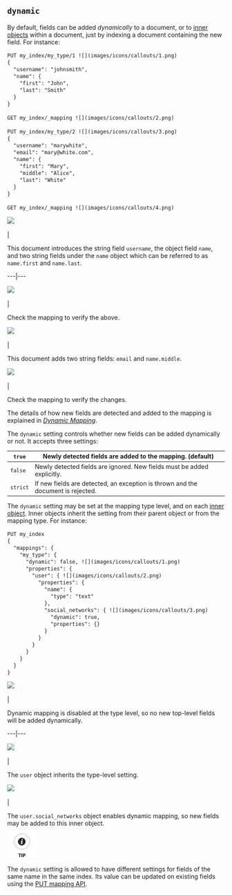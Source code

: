## `dynamic`

By default, fields can be added _dynamically_ to a document, or to [inner objects](object.html) within a document, just by indexing a document containing the new field. For instance:
    
    
    PUT my_index/my_type/1 ![](images/icons/callouts/1.png)
    {
      "username": "johnsmith",
      "name": {
        "first": "John",
        "last": "Smith"
      }
    }
    
    GET my_index/_mapping ![](images/icons/callouts/2.png)
    
    PUT my_index/my_type/2 ![](images/icons/callouts/3.png)
    {
      "username": "marywhite",
      "email": "mary@white.com",
      "name": {
        "first": "Mary",
        "middle": "Alice",
        "last": "White"
      }
    }
    
    GET my_index/_mapping ![](images/icons/callouts/4.png)

![](images/icons/callouts/1.png)

| 

This document introduces the string field `username`, the object field `name`, and two string fields under the `name` object which can be referred to as `name.first` and `name.last`.   
  
---|---  
  
![](images/icons/callouts/2.png)

| 

Check the mapping to verify the above.   
  
![](images/icons/callouts/3.png)

| 

This document adds two string fields: `email` and `name.middle`.   
  
![](images/icons/callouts/4.png)

| 

Check the mapping to verify the changes.   
  
The details of how new fields are detected and added to the mapping is explained in [_Dynamic Mapping_](dynamic-mapping.html).

The `dynamic` setting controls whether new fields can be added dynamically or not. It accepts three settings:

`true`| Newly detected fields are added to the mapping. (default)     
---|---    
`false`| Newly detected fields are ignored. New fields must be added explicitly.     
`strict`| If new fields are detected, an exception is thrown and the document is rejected.   
  
The `dynamic` setting may be set at the mapping type level, and on each [inner object](object.html). Inner objects inherit the setting from their parent object or from the mapping type. For instance:
    
    
    PUT my_index
    {
      "mappings": {
        "my_type": {
          "dynamic": false, ![](images/icons/callouts/1.png)
          "properties": {
            "user": { ![](images/icons/callouts/2.png)
              "properties": {
                "name": {
                  "type": "text"
                },
                "social_networks": { ![](images/icons/callouts/3.png)
                  "dynamic": true,
                  "properties": {}
                }
              }
            }
          }
        }
      }
    }

![](images/icons/callouts/1.png)

| 

Dynamic mapping is disabled at the type level, so no new top-level fields will be added dynamically.   
  
---|---  
  
![](images/icons/callouts/2.png)

| 

The `user` object inherits the type-level setting.   
  
![](images/icons/callouts/3.png)

| 

The `user.social_networks` object enables dynamic mapping, so new fields may be added to this inner object.   
  
![Tip](images/icons/tip.png)

The `dynamic` setting is allowed to have different settings for fields of the same name in the same index. Its value can be updated on existing fields using the [PUT mapping API](indices-put-mapping.html).
